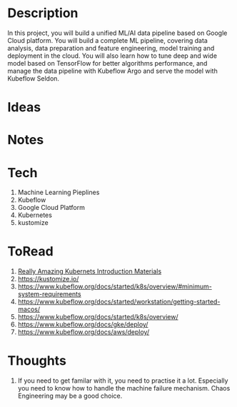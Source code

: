 # Description

In this project, you will build a unified ML/AI data pipeline based on Google Cloud platform. You will build a complete ML pipeline, covering data analysis, data preparation and feature engineering, model training and deployment in the cloud. You will also learn how to tune deep and wide model based on TensorFlow for better algorithms performance, and manage the data pipeline with Kubeflow Argo and serve the model with Kubeflow Seldon.


# Ideas

# Notes


# Tech

1. Machine Learning Pieplines
2. Kubeflow
3. Google Cloud Platform
4. Kubernetes
5. kustomize

# ToRead

1. [Really Amazing Kubernets Introduction Materials](https://kubernetes.io/docs/tutorials/kubernetes-basics/)
2. https://kustomize.io/
3. https://www.kubeflow.org/docs/started/k8s/overview/#minimum-system-requirements
4. https://www.kubeflow.org/docs/started/workstation/getting-started-macos/
5. https://www.kubeflow.org/docs/started/k8s/overview/
6. https://www.kubeflow.org/docs/gke/deploy/
7. https://www.kubeflow.org/docs/aws/deploy/


# Thoughts

1. If you need to get familar with it, you need to practise it a lot. Especially you need to know how to handle the machine failure mechanism. Chaos Engineering may be a good choice.